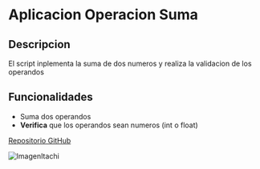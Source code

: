# Aplicacion Operacion Suma
## Descripcion
El script inplementa la suma de dos numeros y realiza la validacion de los operandos 
## Funcionalidades
- Suma dos operandos
- **Verifica** que los operandos sean numeros (int o float)
  
[Repositorio GitHub](https://github.com/KeenGL/operacion_suma.git)
  
![ImagenItachi](https://i.pinimg.com/736x/d8/cc/75/d8cc755350c54d4f611d3b5bcadf0b8f.jpg)
